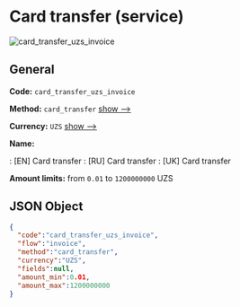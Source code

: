 
# Card transfer (service) 
![card_transfer_uzs_invoice](https://static.openfintech.io/payment_methods/card_transfer_uzs_invoice/logo.svg?w=400&c=v0.59.26#w200)  

## General 
 
**Code:** `card_transfer_uzs_invoice` 
 
**Method:** `card_transfer` 
 [show -->](/payment-methods/card_transfer/) 
 
**Currency:** `UZS` [show -->](/currencies/UZS/) 
 
**Name:** 
 
:	[EN] Card transfer 
:	[RU] Card transfer 
:	[UK] Card transfer 
 
**Amount limits:** from `0.01` to `1200000000` UZS 

## JSON Object 

```json
{
  "code":"card_transfer_uzs_invoice",
  "flow":"invoice",
  "method":"card_transfer",
  "currency":"UZS",
  "fields":null,
  "amount_min":0.01,
  "amount_max":1200000000
}
```  
